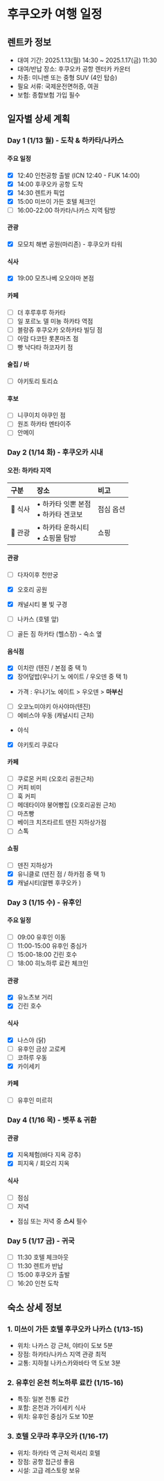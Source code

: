# 후쿠오카 여행 일정

## 렌트카 정보
- 대여 기간: 2025.1.13(월) 14:30 ~ 2025.1.17(금) 11:30
- 대여/반납 장소: 후쿠오카 공항 렌터카 카운터
- 차종: 미니밴 또는 중형 SUV (4인 탑승)
- 필요 서류: 국제운전면허증, 여권
- 보험: 종합보험 가입 필수

## 일자별 상세 계획

### Day 1 (1/13 월) - 도착 & 하카타/나카스
#### 주요 일정
- [x] 12:40 인천공항 출발 (ICN 12:40 - FUK 14:00)
- [x] 14:00 후쿠오카 공항 도착
- [x] 14:30 렌트카 픽업
- [x] 15:00 미쓰이 가든 호텔 체크인
- [ ] 16:00-22:00 하카타/나카스 지역 탐방

#### 관광
- [x] 모모치 해변 공원(마리존) - 후쿠오카 타워
#### 식사
- [x] 19:00 모츠나베 오오야마 본점

#### 카페
- [ ] 더 후루후루 하카타
- [ ] 일 포르노 델 미뇽 하카타 역점
- [ ] 블랑쥬 후쿠오카 오하카타 빌딩 점
- [ ] 아맘 다코탄 롯폰마츠 점
- [ ] 빵 낙다타 하코자키 점

#### 술집 / 바
- [ ] 야키토리 토리쇼
#### 후보 
- [ ] 니쿠이치 야쿠인 점
- [ ] 원조 하카타 멘타이주
- [ ] 안메이

### Day 2 (1/14 화) - 후쿠오카 시내
#### 오전: 하카타 지역
| 구분 | 장소 | 비고 |
|:---|:---|:---|
| 🍜 식사 | • 하카타 잇뽄 본점<br>• 하카타 겐코보 | 점심 옵션 |
| 🏃 관광 | • 하카타 운하시티<br>• 쇼핑몰 탐방 | 쇼핑 |
#### 관광
- [ ] 다자이후 천만궁
- [x] 오호리 공원
- [x] 캐널시티 불 빛 구경

- [ ] 나카스 (호텔 앞)
- [ ] 골든 짐 하카타 (헬스장) - 숙소 옆
#### 음식점
- [x] 이치란 (텐진 / 본점 중 택 1) 
- [x] 장어덮밥(우나기 노 에이트 / 우오덴 중 택 1) 
- 가격 : 우나기노 에이트 > 우오덴 > __마부신__

- [ ] 오코노미야키 아사야마(텐진)
- [ ] 에비스야 우동 (캐널시티 근처)

- 야식
- [x] 야키토리 쿠로다

#### 카페
- [ ] 쿠로몬 커피 (오호리 공원근처)
- [ ] 커피 비미
- [ ] 훅 커피
- [ ] 메데타이야 붕어빵집 (오호리공원 근처)
- [ ] 마츠빵
- [ ] 베이크 치즈타르트 덴진 지하상가점
- [ ] 스톡

#### 쇼핑
- [ ] 덴진 지하상가
- [x] 유니클로 (덴진 점 / 하카점 중 택 1)
- [x] 캐널시티(알펜 후쿠오카 )

### Day 3 (1/15 수) - 유후인
#### 주요 일정
- [ ] 09:00 유후인 이동
- [ ] 11:00-15:00 유후인 중심가
- [ ] 15:00-18:00 긴린 호수
- [ ] 18:00 히노하루 료칸 체크인

#### 관광
- [x] 유노츠보 거리
- [x] 긴린 호수

#### 식사
- [x] 나스야 (닭)
- [ ] 유후인 금상 고로케
- [ ] 코하루 우동
- [x] 카이세키
#### 카페
- [ ] 유후인 미르히
### Day 4 (1/16 목) - 벳푸 & 귀환
#### 

#### 관광
- [x] 지옥체험(바다 지옥 강추)
- [x] 피지옥 / 회오리 지옥

#### 식사
- [ ] 점심 
- [ ] 저녁 
 * 점심 또는 저녁 중 **스시** 필수

### Day 5 (1/17 금) - 귀국
- [ ] 11:30 호텔 체크아웃
- [ ] 11:30 렌트카 반납
- [ ] 15:00 후쿠오카 출발
- [ ] 16:20 인천 도착

## 숙소 상세 정보
### 1. 미쓰이 가든 호텔 후쿠오카 나카스 (1/13-15)
- 위치: 나카스 강 근처, 야타이 도보 5분
- 장점: 하카타/나카스 지역 관광 최적
- 교통: 지하철 나카스카와바타 역 도보 3분

### 2. 유후인 온천 히노하루 료칸 (1/15-16)
- 특징: 일본 전통 료칸
- 포함: 온천과 가이세키 식사
- 위치: 유후인 중심가 도보 10분

### 3. 호텔 오쿠라 후쿠오카 (1/16-17)
- 위치: 하카타 역 근처 럭셔리 호텔
- 장점: 공항 접근성 좋음
- 시설: 고급 레스토랑 보유

